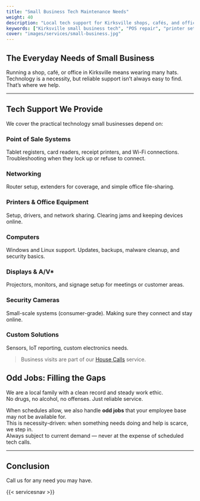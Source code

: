```yaml
---
title: "Small Business Tech Maintenance Needs"
weight: 40
description: "Local tech support for Kirksville shops, cafés, and offices: POS systems, Wi-Fi, printers, cameras, and custom solutions."
keywords: ["Kirksville small business tech", "POS repair", "printer setup", "Wi-Fi troubleshooting", "Switchboard Tech Services business"]
cover: "images/services/small-business.jpg"
---
```


## The Everyday Needs of Small Business

Running a shop, café, or office in Kirksville means wearing many hats.  
Technology is a necessity, but reliable support isn’t always easy to find.  
That’s where we help.

---

## Tech Support We Provide

We cover the practical technology small businesses depend on:

### Point of Sale Systems  
  Tablet registers, card readers, receipt printers, and Wi-Fi connections.  
  Troubleshooting when they lock up or refuse to connect.  

### Networking  
  Router setup, extenders for coverage, and simple office file-sharing.  

### Printers & Office Equipment  
  Setup, drivers, and network sharing. Clearing jams and keeping devices online.  

### Computers  
  Windows and Linux support. Updates, backups, malware cleanup, and security basics.  

### Displays & A/V*
  Projectors, monitors, and signage setup for meetings or customer areas.  

### Security Cameras
  Small-scale systems (consumer-grade). Making sure they connect and stay online.  

### Custom Solutions
  Sensors, IoT reporting, custom electronics needs. 

> Business visits are part of our [House Calls](/services/house-calls/) service.

## Odd Jobs: Filling the Gaps

We are a local family with a clean record and steady work ethic.  
No drugs, no alcohol, no offenses. Just reliable service.  

When schedules allow, we also handle **odd jobs** that your employee base may not be available for.  
This is necessity-driven: when something needs doing and help is scarce, we step in.  
Always subject to current demand — never at the expense of scheduled tech calls.

---

## Conclusion

Call us for any need you may have. 


{{< servicesnav >}}